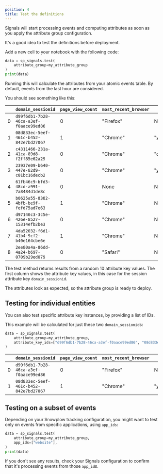 ```yaml
---
position: 4
title: Test the definitions
---
```


Signals will start processing events and computing attributes as soon as you apply the attribute group configuration.

It's a good idea to test the definitions before deployment.

Add a new cell to your notebook with the following code:

```python
data = sp_signals.test(
    attribute_group=my_attribute_group
)
print(data)
```

Running this will calculate the attributes from your atomic events table. By default, events from the last hour are considered.

You should see something like this:

|     | `domain_sessionid`                     | `page_view_count` | `most_recent_browser` | `first_referrer` |
| --- | -------------------------------------- | ----------------- | --------------------- | ---------------- |
| 0   | `d99f6db1-7b28-46ca-a3ef-f0aace99ed86` | 0                 | "Firefox"             | None             |
| 1   | `08d833ec-5eef-461c-b452-842e7bd27067` | 1                 | "Chrome"              | "www.google.com" |
| 2   | `c4311466-231a-41ca-89d8-f2ff85e62a29` | 0                 | "Chrome"              | "duckduckgo.com" |
| 3   | `23937e09-b640-447e-82d9-c01bc16decb2` | 0                 | "Chrome"              | "www.google.com" |
| 4   | `61fb46c9-bfd3-48cd-a991-7a8484d1de8c` | 0                 | None                  | None             |
| 5   | `b0625a55-8382-4bfb-be9f-fefd75ad7e63` | 1                 | "Chrome"              | None             |
| 6   | `d97140c3-3c5e-426e-8527-15314efb2be3` | 0                 | "Chrome"              | None             |
| 7   | `4da52032-f6d1-41b4-9cf2-b40e164cbe6e` | 1                 | "Chrome"              | None             |
| 8   | `2ee80a4a-86dd-4a24-b697-0709b29ed079` | 0                 | "Safari"              | None             |

The test method returns results from a random 10 attribute key values. The first column shows the attribute key values, in this case for the session attribute key `domain_sessionid`.

The attributes look as expected, so the attribute group is ready to deploy.

## Testing for individual entities

You can also test specific attribute key instances, by providing a list of IDs.

This example will be calculated for just these two `domain_sessionid`s:

```python
data = sp_signals.test(
    attribute_group=my_attribute_group,
    attribute_key_ids=["d99f6db1-7b28-46ca-a3ef-f0aace99ed86", "08d833ec-5eef-461c-b452-842e7bd27067"]
)
```

|     | `domain_sessionid`                     | `page_view_count` | `most_recent_browser` | `first_referrer` |
| --- | -------------------------------------- | ----------------- | --------------------- | ---------------- |
| 0   | `d99f6db1-7b28-46ca-a3ef-f0aace99ed86` | 0                 | "Firefox"             | None             |
| 1   | `08d833ec-5eef-461c-b452-842e7bd27067` | 1                 | "Chrome"              | "www.google.com" |

## Testing on a subset of events

Depending on your Snowplow tracking configuration, you might want to test only on events from specific applications, using `app_ids`:

```python
data = sp_signals.test(
    attribute_group=my_attribute_group,
    app_ids=["website"],
)
print(data)
```

If you don't see any results, check your Signals configuration to confirm that it's processing events from those `app_id`s.

